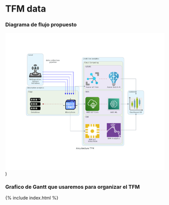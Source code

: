# TFM data

### Diagrama de flujo propuesto 
![flow](/_includes/2tfm.png?raw=true))

### Grafico de Gantt que usaremos para organizar el TFM
{% include index.html %}

